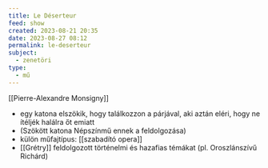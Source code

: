 ```yaml
---
title: Le Déserteur
feed: show
created: 2023-08-21 20:35
date: 2023-08-27 08:12
permalink: le-deserteur
subject:
  - zenetöri
type:
  - mű
---
```

[[Pierre-Alexandre Monsigny]]

- egy katona elszökik, hogy találkozzon a párjával, aki aztán eléri, hogy ne ítéljék halálra őt emiatt
- (Szökött katona Népszínmű ennek a feldolgozása)
- külön műfajtípus: [[szabadító opera]]
- [[Grétry]] feldolgozott történelmi és hazafias témákat (pl. Oroszlánszívű Richárd)
